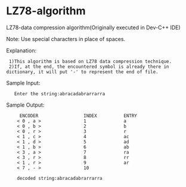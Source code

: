 # LZ78-algorithm
LZ78-data compression algorithm(Originally executed in Dev-C++ IDE)

Note: Use special characters in place of spaces.

Explanation:
    
     1)This algorithm is based on LZ78 data compression technique.
     2)If, at the end, the encountered symbol is already there in dictionary, it will put '-' to represent the end of file.
     
Sample Input:
      
       Enter the string:abracadabrarrarra
      
Sample Output:

         ENCODER                 INDEX          ENTRY
        < 0 , a >                1              a
        < 0 , b >                2              b
        < 0 , r >                3              r
        < 1 , c >                4              ac
        < 1 , d >                5              ad
        < 1 , b >                6              ab
        < 3 , a >                7              ra
        < 3 , r >                8              rr
        < 1 , r >                9              ar
        < 7 , - >                10
        
        decoded string:abracadabrarrarra
      
